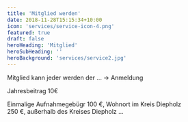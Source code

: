 ```yaml
---
title: 'Mitglied werden'
date: 2018-11-28T15:15:34+10:00
icon: 'services/service-icon-4.png'
featured: true
draft: false
heroHeading: 'Mitglied'
heroSubHeading: ''
heroBackground: 'services/service2.jpg'
---
```


Mitglied kann jeder werden der ...
-> Anmeldung

Jahresbeitrag 10€

Einmalige Aufnahmegebügr 100 €, Wohnort im Kreis Diepholz<br>
                         250 €, außerhalb des Kreises Diepholz
...

